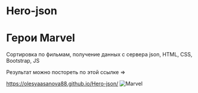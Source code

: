 # Hero-json

<h1>Герои Marvel</h1>
<p>Сортировка по фильмам, получение данных с сервера json, HTML, CSS, Bootstrap, JS</p>
<p>Результат можно постореть по этой ссылке =></p>
<a href="https://olesyaasanova88.github.io/Hero-json/">https://olesyaasanova88.github.io/Hero-json/</a>

  <img src="https://encrypted-tbn0.gstatic.com/images?q=tbn:ANd9GcRgNkAmHbTaLM_4lTN6F8YFnRPcydJG-dVApw&usqp=CAU" alt="Marvel" />
